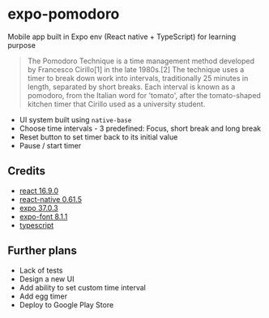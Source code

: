 # expo-pomodoro
Mobile app built in Expo env (React native + TypeScript) for learning purpose
>The Pomodoro Technique is a time management method developed by Francesco Cirillo[1] in the late 1980s.[2] The technique uses a timer to break down work into intervals, traditionally 25 minutes in length, separated by short breaks. Each interval is known as a pomodoro, from the Italian word for 'tomato', after the tomato-shaped kitchen timer that Cirillo used as a university student.

* UI system built using `native-base`
* Choose time intervals - 3 predefined: Focus, short break and long break
* Reset button to set timer back to its initial value
* Pause / start timer

## Credits
* [react 16.9.0](https://github.com/facebook/react-native)
* [react-native 0.61.5](https://github.com/facebook/react-native)
* [expo 37.0.3](https://github.com/expo/expo)
* [expo-font 8.1.1](https://github.com/expo/expo/tree/master/packages/expo-font)
* [typescript](https://github.com/microsoft/TypeScript)

## Further plans
* Lack of tests
* Design a new UI
* Add ability to set custom time interval
* Add egg timer
* Deploy to Google Play Store
